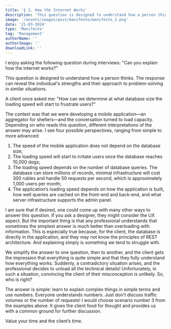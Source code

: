 ```yaml
---
title: '§ 2. How the Internet Works'
description: 'This question is designed to understand how a person thinks.'
image: '/assets/images/post/manifesto/manifesto_2.png'
date: '21-03-2024'
type: 'Manifesto'
tag: 'Management'
authorName: ''
authorImage: ''
downloadLink: ''
---
```


I enjoy asking the following question during interviews:
"Can you explain how the internet works?"

This question is designed to understand how a person thinks. The response can reveal the individual's strengths and their approach to problem-solving in similar situations.

A client once asked me:
"How can we determine at what database size the loading speed will start to frustrate users?"

The context was that we were developing a mobile application—an aggregator for shelters—and the conversation turned to load capacity. Depending on who reads this question, different interpretations of the answer may arise. I see four possible perspectives, ranging from simple to more advanced:

1. The speed of the mobile application does not depend on the database size;
2. The loading speed will start to irritate users once the database reaches 10,000 dogs;
3. The loading speed depends on the number of database queries. The database can store millions of records, minimal infrastructure will cost 300 rubles and handle 50 requests per second, which is approximately 1,000 users per month;
4. The application’s loading speed depends on how the application is built, how well queries are cached on the front-end and back-end, and what server infrastructure supports the admin panel.

I am sure that if desired, one could come up with many other ways to answer this question. If you ask a designer, they might consider the UX aspect. But the important thing is that any professional understands that sometimes the simplest answer is much better than overloading with information. This is especially true because, for the client, the database is directly in the application, and they may not know the principles of REST architecture. And explaining simply is something we tend to struggle with.

We simplify the answer to one question, then to another, and the client gets the impression that everything is quite simple and that they fully understand how everything works. Suddenly, a contradictory situation arises, and the professional decides to unload all the technical details! Unfortunately, in such a situation, convincing the client of their misconception is unlikely. So, who is right?

The answer is simple: learn to explain complex things in simple terms and use numbers. Everyone understands numbers. Just don't discuss traffic volumes or the number of requests! I would choose scenario number 3 from the examples above. It gives the client food for thought and provides us with a common ground for further discussion.

Value your time and the client’s time.
